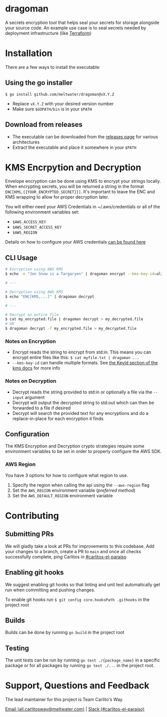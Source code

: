 # dragoman
A secrets encryption tool that helps seal your secrets for storage alongside your source code. An example use case is to seal secrets needed by deployment infrastructure (like [Terraform](https://www.terraform.io/))

# Installation
There are a few ways to install the executable:

## Using the go installer
`$ go install github.com/meltwater/dragoman@vX.Y.Z`
- Replace `vX.Y.Z` with your desired version number
- Make sure `$GOPATH/bin` is in your `$PATH`

## Download from releases
- The executable can be downloaded from the [releases page](https://github.com/meltwater/dragoman/releases/latest) for various architectures
- Extract the executable and place it somewhere in your `$PATH`

# KMS Encrpytion and Decryption
Envelope encryption can be done using KMS to encrypt your strings locally. When encrypting secrets, you will be returned a string in the format `ENC[KMS,{{YOUR_ENCRYPTED_SECRET}}]`. It's important to leave the ENC and KMS wrapping to allow for proper decryption later.

You will either need your AWS Credentials in ~/.aws/credentials or all of the following environment variables set:
- `$AWS_ACCESS_KEY`
- `$AWS_SECRET_ACCESS_KEY`
- `$AWS_REGION`

Details on how to configure your AWS credentials [can be found here]("github.com/aws/aws-sdk-go-v2/config")

## CLI Usage
```bash
# Encryption using AWS KMS
$ echo -n "Jon Snow is a Targaryen" | dragoman encrypt --kms-key-id=alias/my-secret-key

# ---

# Decryption using AWS KMS
$ echo "ENC[KMS,...]" | dragoman decrypt

# ---

# Decrypt an entire file
$ cat my_encrypted.file | dragoman decrypt > my_decrypted.file
# OR
$ dragoman decrypt -f my_encrypted.file > my_decrypted.file
```
### Notes on Encryption
- Encrypt reads the string to encrypt from std:in. This means you can encrypt entire files like this: `$ cat myfile.txt | dragoman ...`
- `--kms-key-id` can handle multiple formats. See [the KeyId section of the kms docs](https://docs.aws.amazon.com/kms/latest/APIReference/API_Encrypt.html#API_Encrypt_RequestSyntax) for more info

### Notes on Decryption
- Decrypt reads the string provided to std:in or optionally a file via the `--input` argument
- Decrypt will output the decrypted string to std:out which can then be forwarded to a file if desired
- Decrypt will search the provided text for any encryptions and do a replace-in-place for each encryption it finds

## Configuration

The KMS Encryption and Decryption crypto strategies require some environment variables to be set in order to properly configure the AWS SDK. 

### AWS Region
You have 3 options for how to configure what region to use. 
1. Specify the region when calling the api using the `--aws-region` flag
2. Set the `AWS_REGION` environment variable (*preferred method*)
3. Set the `AWS_DEFAULT_REGION` environment variable

# Contributing
## Submitting PRs
We will gladly take a look at PRs for improvements to this codebase. Add your changes to a branch, create a PR to `main` and once all checks successfully complete, ping Carlitos in [#carlitos-el-paraiso](https://meltwater.slack.com/archives/CB1EZMNJZ)
## Enabling git hooks
We suggest enabling git hooks so that linting and unit test automatically get run when committing and pushing changes.

To enable git hooks run `$ git config core.hooksPath .githooks` in the project root

## Builds
Builds can be done by running `go build` in the project root

## Testing
The unit tests can be run by running `go test ./{package_name}` in a specific package or for all packages by running `go test ./...` in the project root.
# Support, Questions and Feedback
The lead maintainer for this project is Team Carlito's Way.

[Email (all.carlitosway@meltwater.com)](mailto:all.carlitosway@meltwater.com) | [Slack (#carlitos-el-paraiso)](https://meltwater.slack.com/archives/CB1EZMNJZ)